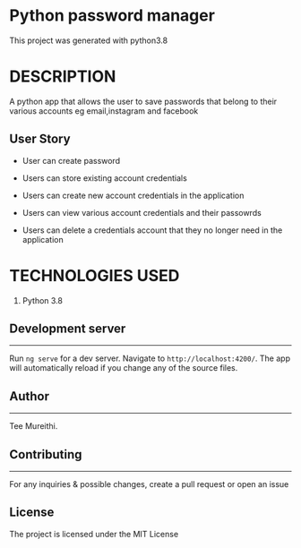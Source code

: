 # Python password manager

This project was generated with python3.8

# DESCRIPTION

A python app that allows the user to save passwords that belong to their various accounts eg email,instagram and facebook

## User Story
- User can create password

- Users can store existing account credentials

- Users can create new account credentials in the application

- Users can view various account credentials and their passowrds

- Users can delete a credentials account that they no longer need in the application







# TECHNOLOGIES USED

1. Python 3.8



## Development server
---
Run `ng serve` for a dev server. Navigate to `http://localhost:4200/`. The app will automatically reload if you change any of the source files.


## Author
---
Tee Mureithi.

## Contributing
---
For any inquiries & possible changes, create a pull request or open an issue

## License
 The project is licensed under the MIT License
